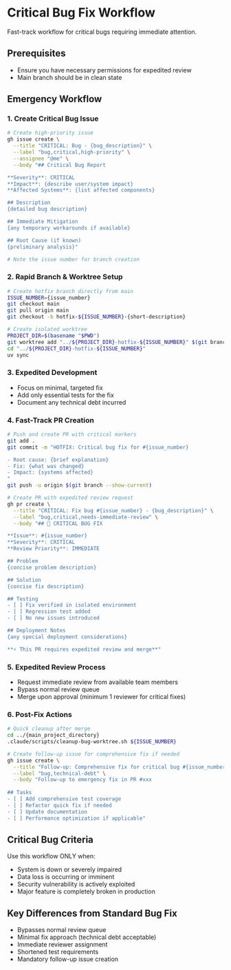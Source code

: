 # Critical Bug Fix Workflow

Fast-track workflow for critical bugs requiring immediate attention.

## Prerequisites
- Ensure you have necessary permissions for expedited review
- Main branch should be in clean state

## Emergency Workflow

### 1. Create Critical Bug Issue
```bash
# Create high-priority issue
gh issue create \
  --title "CRITICAL: Bug - {bug_description}" \
  --label "bug,critical,high-priority" \
  --assignee "@me" \
  --body "## Critical Bug Report

**Severity**: CRITICAL
**Impact**: {describe user/system impact}
**Affected Systems**: {list affected components}

## Description
{detailed bug description}

## Immediate Mitigation
{any temporary workarounds if available}

## Root Cause (if known)
{preliminary analysis}"

# Note the issue number for branch creation
```

### 2. Rapid Branch & Worktree Setup
```bash
# Create hotfix branch directly from main
ISSUE_NUMBER={issue_number}
git checkout main
git pull origin main
git checkout -b hotfix-${ISSUE_NUMBER}-{short-description}

# Create isolated worktree
PROJECT_DIR=$(basename "$PWD")
git worktree add "../${PROJECT_DIR}-hotfix-${ISSUE_NUMBER}" $(git branch --show-current)
cd "../${PROJECT_DIR}-hotfix-${ISSUE_NUMBER}"
uv sync
```

### 3. Expedited Development
- Focus on minimal, targeted fix
- Add only essential tests for the fix
- Document any technical debt incurred

### 4. Fast-Track PR Creation
```bash
# Push and create PR with critical markers
git add .
git commit -m "HOTFIX: Critical bug fix for #{issue_number}

- Root cause: {brief explanation}
- Fix: {what was changed}
- Impact: {systems affected}
"
git push -u origin $(git branch --show-current)

# Create PR with expedited review request
gh pr create \
  --title "CRITICAL: Fix bug #{issue_number} - {bug_description}" \
  --label "bug,critical,needs-immediate-review" \
  --body "## 🚨 CRITICAL BUG FIX

**Issue**: #{issue_number}
**Severity**: CRITICAL
**Review Priority**: IMMEDIATE

## Problem
{concise problem description}

## Solution
{concise fix description}

## Testing
- [ ] Fix verified in isolated environment
- [ ] Regression test added
- [ ] No new issues introduced

## Deployment Notes
{any special deployment considerations}

**⚡ This PR requires expedited review and merge**"
```

### 5. Expedited Review Process
- Request immediate review from available team members
- Bypass normal review queue
- Merge upon approval (minimum 1 reviewer for critical fixes)

### 6. Post-Fix Actions
```bash
# Quick cleanup after merge
cd ../{main_project_directory}
.claude/scripts/cleanup-bug-worktree.sh ${ISSUE_NUMBER}

# Create follow-up issue for comprehensive fix if needed
gh issue create \
  --title "Follow-up: Comprehensive fix for critical bug #{issue_number}" \
  --label "bug,technical-debt" \
  --body "Follow-up to emergency fix in PR #xxx
  
## Tasks
- [ ] Add comprehensive test coverage
- [ ] Refactor quick fix if needed
- [ ] Update documentation
- [ ] Performance optimization if applicable"
```

## Critical Bug Criteria
Use this workflow ONLY when:
- System is down or severely impaired
- Data loss is occurring or imminent
- Security vulnerability is actively exploited
- Major feature is completely broken in production

## Key Differences from Standard Bug Fix
- Bypasses normal review queue
- Minimal fix approach (technical debt acceptable)
- Immediate reviewer assignment
- Shortened test requirements
- Mandatory follow-up issue creation